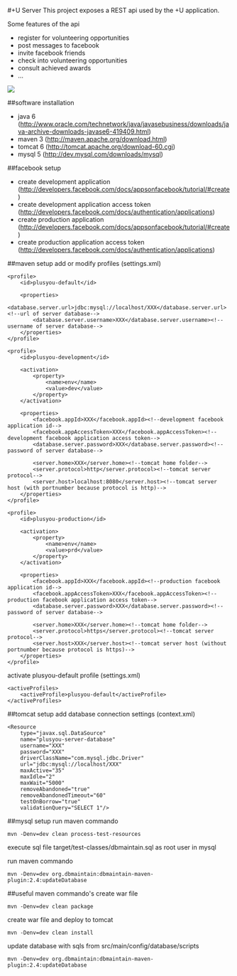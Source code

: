 #+U Server
This project exposes a REST api used by the +U application.

Some features of the api

* register for volunteering opportunities
* post messages to facebook
* invite facebook friends
* check into volunteering opportunities
* consult achieved awards
* ...

<img src="https://github.com/youthnet/plusyou-server/blob/master/database-diagram.png?raw=true"/>

##software installation
* java 6 (<http://www.oracle.com/technetwork/java/javasebusiness/downloads/java-archive-downloads-javase6-419409.html>)
* maven 3 (<http://maven.apache.org/download.html>)
* tomcat 6 (<http://tomcat.apache.org/download-60.cgi>)
* mysql 5 (<http://dev.mysql.com/downloads/mysql>)

##facebook setup
* create development application (<http://developers.facebook.com/docs/appsonfacebook/tutorial/#create>)
* create development application access token (<http://developers.facebook.com/docs/authentication/applications>)
* create production application (<http://developers.facebook.com/docs/appsonfacebook/tutorial/#create>)
* create production application access token (<http://developers.facebook.com/docs/authentication/applications>)

##maven setup
add or modify profiles (settings.xml)

    <profile>
        <id>plusyou-default</id>

        <properties>
            <database.server.url>jdbc:mysql://localhost/XXX</database.server.url><!--url of server database-->
            <database.server.username>XXX</database.server.username><!--username of server database-->
        </properties>
    </profile>

    <profile>
        <id>plusyou-development</id>

        <activation>
            <property>
                <name>env</name>
                <value>dev</value>
            </property>
        </activation>

        <properties>
            <facebook.appId>XXX</facebook.appId><!--development facebook application id-->
            <facebook.appAccessToken>XXX</facebook.appAccessToken><!--development facebook application access token-->
            <database.server.password>XXX</database.server.password><!--password of server database-->

            <server.home>XXX</server.home><!--tomcat home folder-->
            <server.protocol>http</server.protocol><!--tomcat server protocol-->
            <server.host>localhost:8080</server.host><!--tomcat server host (with portnumber because protocol is http)-->
        </properties>
    </profile>

    <profile>
        <id>plusyou-production</id>

        <activation>
            <property>
                <name>env</name>
                <value>prd</value>
            </property>
        </activation>

        <properties>
            <facebook.appId>XXX</facebook.appId><!--production facebook application id-->
            <facebook.appAccessToken>XXX</facebook.appAccessToken><!--production facebook application access token-->
            <database.server.password>XXX</database.server.password><!--password of server database-->

            <server.home>XXX</server.home><!--tomcat home folder-->
            <server.protocol>https</server.protocol><!--tomcat server protocol-->
            <server.host>XXX</server.host><!--tomcat server host (without portnumber because protocol is https)-->
        </properties>
    </profile>

activate plusyou-default profile (settings.xml)

    <activeProfiles>
        <activeProfile>plusyou-default</activeProfile>
    </activeProfiles>

##tomcat setup
add database connection settings (context.xml)

    <Resource
        type="javax.sql.DataSource"
        name="plusyou-server-database"
        username="XXX"
        password="XXX"
        driverClassName="com.mysql.jdbc.Driver"
        url="jdbc:mysql://localhost/XXX"
        maxActive="35"
        maxIdle="2"
        maxWait="5000"
        removeAbandoned="true"
        removeAbandonedTimeout="60"
        testOnBorrow="true"
        validationQuery="SELECT 1"/>

##mysql setup
run maven commando

    mvn -Denv=dev clean process-test-resources

execute sql file target/test-classes/dbmaintain.sql as root user in mysql

run maven commando

    mvn -Denv=dev org.dbmaintain:dbmaintain-maven-plugin:2.4:updateDatabase

##useful maven commando's
create war file

    mvn -Denv=dev clean package

create war file and deploy to tomcat

    mvn -Denv=dev clean install

update database with sqls from src/main/config/database/scripts

    mvn -Denv=dev org.dbmaintain:dbmaintain-maven-plugin:2.4:updateDatabase